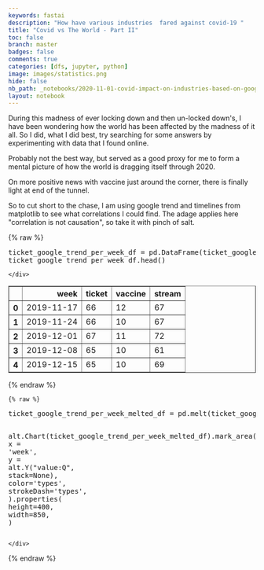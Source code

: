 ```yaml
---
keywords: fastai
description: "How have various industries  fared against covid-19 "
title: "Covid vs The World - Part II"
toc: false
branch: master
badges: false
comments: true
categories: [dfs, jupyter, python]
image: images/statistics.png
hide: false
nb_path: _notebooks/2020-11-01-covid-impact-on-industries-based-on-google-trends.ipynb
layout: notebook
---
```


<!--
#################################################
### THIS FILE WAS AUTOGENERATED! DO NOT EDIT! ###
#################################################
# file to edit: _notebooks/2020-11-01-covid-impact-on-industries-based-on-google-trends.ipynb
-->

<div class="container" id="notebook-container">
        
<div class="cell border-box-sizing text_cell rendered"><div class="inner_cell">
<div class="text_cell_render border-box-sizing rendered_html">
<p>During this madness of ever locking down and then un-locked down's, I have been wondering how the world has been affected by the madness of it all.
So I did, what I did best, try searching for some answers by experimenting with data that I found online.</p>
<p>Probably not the best way, but served as a good proxy for me to form a mental picture of how the world is dragging itself through 2020.</p>
<p>On more positive news with vaccine just around the corner, there is finally light at end of the tunnel.</p>
<p>So to cut short to the chase, I am using google trend and timelines from matplotlib to see what correlations I could find. The adage applies here "correlation is not causation", so take it with pinch of salt.</p>

</div>
</div>
</div>
<div class="cell border-box-sizing text_cell rendered"><div class="inner_cell">
<div class="text_cell_render border-box-sizing rendered_html">
<script type="text/javascript" src="https://ssl.gstatic.com/trends_nrtr/2402_RC03/embed_loader.js"></script> <script type="text/javascript"> trends.embed.renderExploreWidget("RELATED_QUERIES", {"comparisonItem":[{"keyword":"/m/05fjl2","geo":"","time":"2019-01-11 2020-12-01"}],"category":0,"property":""}, {"exploreQuery":"date=2019-01-11%202020-12-01&q=%2Fm%2F05fjl2","guestPath":"https://trends.google.com:443/trends/embed/"}); </script>
</div>
</div>
</div>
    {% raw %}
    
<div class="cell border-box-sizing code_cell rendered">
<div class="input">

<div class="inner_cell">
    <div class="input_area">
<div class=" highlight hl-ipython3"><pre><span></span><span class="n">ticket_google_trend_per_week_df</span> <span class="o">=</span> <span class="n">pd</span><span class="o">.</span><span class="n">DataFrame</span><span class="p">(</span><span class="n">ticket_google_trend_per_week</span><span class="p">,</span> <span class="n">columns</span><span class="o">=</span> <span class="p">[</span><span class="s2">&quot;week&quot;</span><span class="p">,</span><span class="s2">&quot;ticket&quot;</span><span class="p">,</span> <span class="s2">&quot;vaccine&quot;</span><span class="p">,</span> <span class="s2">&quot;stream&quot;</span><span class="p">])</span>
<span class="n">ticket_google_trend_per_week_df</span><span class="o">.</span><span class="n">head</span><span class="p">()</span>
</pre></div>

    </div>
</div>
</div>

<div class="output_wrapper">
<div class="output">

<div class="output_area">


<div class="output_html rendered_html output_subarea output_execute_result">
<div>
<style scoped>
    .dataframe tbody tr th:only-of-type {
        vertical-align: middle;
    }

    .dataframe tbody tr th {
        vertical-align: top;
    }

    .dataframe thead th {
        text-align: right;
    }
</style>
<table border="1" class="dataframe">
  <thead>
    <tr style="text-align: right;">
      <th></th>
      <th>week</th>
      <th>ticket</th>
      <th>vaccine</th>
      <th>stream</th>
    </tr>
  </thead>
  <tbody>
    <tr>
      <th>0</th>
      <td>2019-11-17</td>
      <td>66</td>
      <td>12</td>
      <td>67</td>
    </tr>
    <tr>
      <th>1</th>
      <td>2019-11-24</td>
      <td>66</td>
      <td>10</td>
      <td>67</td>
    </tr>
    <tr>
      <th>2</th>
      <td>2019-12-01</td>
      <td>67</td>
      <td>11</td>
      <td>72</td>
    </tr>
    <tr>
      <th>3</th>
      <td>2019-12-08</td>
      <td>65</td>
      <td>10</td>
      <td>61</td>
    </tr>
    <tr>
      <th>4</th>
      <td>2019-12-15</td>
      <td>65</td>
      <td>10</td>
      <td>69</td>
    </tr>
  </tbody>
</table>
</div>
</div>

</div>

</div>
</div>

</div>
    {% endraw %}

    {% raw %}
    
<div class="cell border-box-sizing code_cell rendered">
<div class="input">

<div class="inner_cell">
    <div class="input_area">
<div class=" highlight hl-ipython3"><pre><span></span><span class="n">ticket_google_trend_per_week_melted_df</span> <span class="o">=</span> <span class="n">pd</span><span class="o">.</span><span class="n">melt</span><span class="p">(</span><span class="n">ticket_google_trend_per_week_df</span><span class="p">,</span><span class="n">id_vars</span><span class="o">=</span><span class="p">[</span><span class="s2">&quot;week&quot;</span><span class="p">],</span><span class="n">var_name</span><span class="o">=</span><span class="p">[</span><span class="s2">&quot;types&quot;</span><span class="p">])</span>

<span class="n">alt</span><span class="o">.</span><span class="n">Chart</span><span class="p">(</span><span class="n">ticket_google_trend_per_week_melted_df</span><span class="p">)</span><span class="o">.</span><span class="n">mark_area</span><span class="p">(</span><span class="n">opacity</span><span class="o">=</span><span class="mf">0.3</span><span class="p">)</span><span class="o">.</span><span class="n">encode</span><span class="p">(</span>
    <span class="n">x</span> <span class="o">=</span> <span class="s1">&#39;week&#39;</span><span class="p">,</span>
    <span class="n">y</span> <span class="o">=</span> <span class="n">alt</span><span class="o">.</span><span class="n">Y</span><span class="p">(</span><span class="s2">&quot;value:Q&quot;</span><span class="p">,</span> <span class="n">stack</span><span class="o">=</span><span class="kc">None</span><span class="p">),</span>
    <span class="n">color</span><span class="o">=</span><span class="s1">&#39;types&#39;</span><span class="p">,</span>
    <span class="n">strokeDash</span><span class="o">=</span><span class="s1">&#39;types&#39;</span><span class="p">,</span>
<span class="p">)</span><span class="o">.</span><span class="n">properties</span><span class="p">(</span>
    <span class="n">height</span><span class="o">=</span><span class="mi">400</span><span class="p">,</span>
    <span class="n">width</span><span class="o">=</span><span class="mi">850</span><span class="p">,</span>
<span class="p">)</span>
</pre></div>

    </div>
</div>
</div>

<div class="output_wrapper">
<div class="output">

<div class="output_area">


<div class="output_html rendered_html output_subarea output_execute_result">

<div id="altair-viz-9fdb326cea8f4f27b95f2fe2549999fe"></div>
<script type="text/javascript">
  (function(spec, embedOpt){
    let outputDiv = document.currentScript.previousElementSibling;
    if (outputDiv.id !== "altair-viz-9fdb326cea8f4f27b95f2fe2549999fe") {
      outputDiv = document.getElementById("altair-viz-9fdb326cea8f4f27b95f2fe2549999fe");
    }
    const paths = {
      "vega": "https://cdn.jsdelivr.net/npm//vega@5?noext",
      "vega-lib": "https://cdn.jsdelivr.net/npm//vega-lib?noext",
      "vega-lite": "https://cdn.jsdelivr.net/npm//vega-lite@4.8.1?noext",
      "vega-embed": "https://cdn.jsdelivr.net/npm//vega-embed@6?noext",
    };

    function loadScript(lib) {
      return new Promise(function(resolve, reject) {
        var s = document.createElement('script');
        s.src = paths[lib];
        s.async = true;
        s.onload = () => resolve(paths[lib]);
        s.onerror = () => reject(`Error loading script: ${paths[lib]}`);
        document.getElementsByTagName("head")[0].appendChild(s);
      });
    }

    function showError(err) {
      outputDiv.innerHTML = `<div class="error" style="color:red;">${err}</div>`;
      throw err;
    }

    function displayChart(vegaEmbed) {
      vegaEmbed(outputDiv, spec, embedOpt)
        .catch(err => showError(`Javascript Error: ${err.message}<br>This usually means there's a typo in your chart specification. See the javascript console for the full traceback.`));
    }

    if(typeof define === "function" && define.amd) {
      requirejs.config({paths});
      require(["vega-embed"], displayChart, err => showError(`Error loading script: ${err.message}`));
    } else if (typeof vegaEmbed === "function") {
      displayChart(vegaEmbed);
    } else {
      loadScript("vega")
        .then(() => loadScript("vega-lite"))
        .then(() => loadScript("vega-embed"))
        .catch(showError)
        .then(() => displayChart(vegaEmbed));
    }
  })({"config": {"view": {"continuousWidth": 400, "continuousHeight": 300}}, "data": {"name": "data-a256a787be23fd85ed1fba85fb22d3f0"}, "mark": {"type": "area", "opacity": 0.3}, "encoding": {"color": {"type": "nominal", "field": "types"}, "strokeDash": {"type": "nominal", "field": "types"}, "x": {"type": "nominal", "field": "week"}, "y": {"type": "quantitative", "field": "value", "stack": null}}, "height": 400, "width": 850, "$schema": "https://vega.github.io/schema/vega-lite/v4.8.1.json", "datasets": {"data-a256a787be23fd85ed1fba85fb22d3f0": [{"week": "2019-11-17", "types": "ticket", "value": "66"}, {"week": "2019-11-24", "types": "ticket", "value": "66"}, {"week": "2019-12-01", "types": "ticket", "value": "67"}, {"week": "2019-12-08", "types": "ticket", "value": "65"}, {"week": "2019-12-15", "types": "ticket", "value": "65"}, {"week": "2019-12-22", "types": "ticket", "value": "69"}, {"week": "2019-12-29", "types": "ticket", "value": "73"}, {"week": "2020-01-05", "types": "ticket", "value": "67"}, {"week": "2020-01-12", "types": "ticket", "value": "65"}, {"week": "2020-01-19", "types": "ticket", "value": "63"}, {"week": "2020-01-26", "types": "ticket", "value": "63"}, {"week": "2020-02-02", "types": "ticket", "value": "63"}, {"week": "2020-02-09", "types": "ticket", "value": "61"}, {"week": "2020-02-16", "types": "ticket", "value": "64"}, {"week": "2020-02-23", "types": "ticket", "value": "63"}, {"week": "2020-03-01", "types": "ticket", "value": "62"}, {"week": "2020-03-08", "types": "ticket", "value": "58"}, {"week": "2020-03-15", "types": "ticket", "value": "41"}, {"week": "2020-03-22", "types": "ticket", "value": "28"}, {"week": "2020-03-29", "types": "ticket", "value": "26"}, {"week": "2020-04-05", "types": "ticket", "value": "24"}, {"week": "2020-04-12", "types": "ticket", "value": "23"}, {"week": "2020-04-19", "types": "ticket", "value": "23"}, {"week": "2020-04-26", "types": "ticket", "value": "26"}, {"week": "2020-05-03", "types": "ticket", "value": "26"}, {"week": "2020-05-10", "types": "ticket", "value": "31"}, {"week": "2020-05-17", "types": "ticket", "value": "31"}, {"week": "2020-05-24", "types": "ticket", "value": "30"}, {"week": "2020-05-31", "types": "ticket", "value": "33"}, {"week": "2020-06-07", "types": "ticket", "value": "32"}, {"week": "2020-06-14", "types": "ticket", "value": "31"}, {"week": "2020-06-21", "types": "ticket", "value": "34"}, {"week": "2020-06-28", "types": "ticket", "value": "36"}, {"week": "2020-07-05", "types": "ticket", "value": "35"}, {"week": "2020-07-12", "types": "ticket", "value": "34"}, {"week": "2020-07-19", "types": "ticket", "value": "36"}, {"week": "2020-07-26", "types": "ticket", "value": "37"}, {"week": "2020-08-02", "types": "ticket", "value": "38"}, {"week": "2020-08-09", "types": "ticket", "value": "38"}, {"week": "2020-08-16", "types": "ticket", "value": "36"}, {"week": "2020-08-23", "types": "ticket", "value": "36"}, {"week": "2020-08-30", "types": "ticket", "value": "41"}, {"week": "2020-09-06", "types": "ticket", "value": "47"}, {"week": "2020-09-13", "types": "ticket", "value": "47"}, {"week": "2020-09-20", "types": "ticket", "value": "41"}, {"week": "2020-09-27", "types": "ticket", "value": "41"}, {"week": "2020-10-04", "types": "ticket", "value": "39"}, {"week": "2020-10-11", "types": "ticket", "value": "36"}, {"week": "2020-10-18", "types": "ticket", "value": "36"}, {"week": "2020-10-25", "types": "ticket", "value": "36"}, {"week": "2020-11-01", "types": "ticket", "value": "35"}, {"week": "2020-11-08", "types": "ticket", "value": "34"}, {"week": "2020-11-15", "types": "ticket", "value": "36"}, {"week": "2020-11-22", "types": "ticket", "value": "36"}, {"week": "2020-11-29", "types": "ticket", "value": "39"}, {"week": "2019-11-17", "types": "vaccine", "value": "12"}, {"week": "2019-11-24", "types": "vaccine", "value": "10"}, {"week": "2019-12-01", "types": "vaccine", "value": "11"}, {"week": "2019-12-08", "types": "vaccine", "value": "10"}, {"week": "2019-12-15", "types": "vaccine", "value": "10"}, {"week": "2019-12-22", "types": "vaccine", "value": "8"}, {"week": "2019-12-29", "types": "vaccine", "value": "9"}, {"week": "2020-01-05", "types": "vaccine", "value": "10"}, {"week": "2020-01-12", "types": "vaccine", "value": "11"}, {"week": "2020-01-19", "types": "vaccine", "value": "12"}, {"week": "2020-01-26", "types": "vaccine", "value": "15"}, {"week": "2020-02-02", "types": "vaccine", "value": "13"}, {"week": "2020-02-09", "types": "vaccine", "value": "13"}, {"week": "2020-02-16", "types": "vaccine", "value": "12"}, {"week": "2020-02-23", "types": "vaccine", "value": "19"}, {"week": "2020-03-01", "types": "vaccine", "value": "23"}, {"week": "2020-03-08", "types": "vaccine", "value": "38"}, {"week": "2020-03-15", "types": "vaccine", "value": "53"}, {"week": "2020-03-22", "types": "vaccine", "value": "48"}, {"week": "2020-03-29", "types": "vaccine", "value": "42"}, {"week": "2020-04-05", "types": "vaccine", "value": "38"}, {"week": "2020-04-12", "types": "vaccine", "value": "34"}, {"week": "2020-04-19", "types": "vaccine", "value": "39"}, {"week": "2020-04-26", "types": "vaccine", "value": "37"}, {"week": "2020-05-03", "types": "vaccine", "value": "43"}, {"week": "2020-05-10", "types": "vaccine", "value": "37"}, {"week": "2020-05-17", "types": "vaccine", "value": "41"}, {"week": "2020-05-24", "types": "vaccine", "value": "29"}, {"week": "2020-05-31", "types": "vaccine", "value": "27"}, {"week": "2020-06-07", "types": "vaccine", "value": "28"}, {"week": "2020-06-14", "types": "vaccine", "value": "30"}, {"week": "2020-06-21", "types": "vaccine", "value": "32"}, {"week": "2020-06-28", "types": "vaccine", "value": "36"}, {"week": "2020-07-05", "types": "vaccine", "value": "35"}, {"week": "2020-07-12", "types": "vaccine", "value": "57"}, {"week": "2020-07-19", "types": "vaccine", "value": "51"}, {"week": "2020-07-26", "types": "vaccine", "value": "41"}, {"week": "2020-08-02", "types": "vaccine", "value": "40"}, {"week": "2020-08-09", "types": "vaccine", "value": "62"}, {"week": "2020-08-16", "types": "vaccine", "value": "39"}, {"week": "2020-08-23", "types": "vaccine", "value": "34"}, {"week": "2020-08-30", "types": "vaccine", "value": "36"}, {"week": "2020-09-06", "types": "vaccine", "value": "38"}, {"week": "2020-09-13", "types": "vaccine", "value": "36"}, {"week": "2020-09-20", "types": "vaccine", "value": "34"}, {"week": "2020-09-27", "types": "vaccine", "value": "34"}, {"week": "2020-10-04", "types": "vaccine", "value": "32"}, {"week": "2020-10-11", "types": "vaccine", "value": "34"}, {"week": "2020-10-18", "types": "vaccine", "value": "34"}, {"week": "2020-10-25", "types": "vaccine", "value": "32"}, {"week": "2020-11-01", "types": "vaccine", "value": "27"}, {"week": "2020-11-08", "types": "vaccine", "value": "69"}, {"week": "2020-11-15", "types": "vaccine", "value": "61"}, {"week": "2020-11-22", "types": "vaccine", "value": "52"}, {"week": "2020-11-29", "types": "vaccine", "value": "51"}, {"week": "2019-11-17", "types": "stream", "value": "67"}, {"week": "2019-11-24", "types": "stream", "value": "67"}, {"week": "2019-12-01", "types": "stream", "value": "72"}, {"week": "2019-12-08", "types": "stream", "value": "61"}, {"week": "2019-12-15", "types": "stream", "value": "69"}, {"week": "2019-12-22", "types": "stream", "value": "66"}, {"week": "2019-12-29", "types": "stream", "value": "71"}, {"week": "2020-01-05", "types": "stream", "value": "62"}, {"week": "2020-01-12", "types": "stream", "value": "62"}, {"week": "2020-01-19", "types": "stream", "value": "71"}, {"week": "2020-01-26", "types": "stream", "value": "64"}, {"week": "2020-02-02", "types": "stream", "value": "65"}, {"week": "2020-02-09", "types": "stream", "value": "61"}, {"week": "2020-02-16", "types": "stream", "value": "63"}, {"week": "2020-02-23", "types": "stream", "value": "69"}, {"week": "2020-03-01", "types": "stream", "value": "57"}, {"week": "2020-03-08", "types": "stream", "value": "62"}, {"week": "2020-03-15", "types": "stream", "value": "73"}, {"week": "2020-03-22", "types": "stream", "value": "78"}, {"week": "2020-03-29", "types": "stream", "value": "68"}, {"week": "2020-04-05", "types": "stream", "value": "68"}, {"week": "2020-04-12", "types": "stream", "value": "66"}, {"week": "2020-04-19", "types": "stream", "value": "66"}, {"week": "2020-04-26", "types": "stream", "value": "60"}, {"week": "2020-05-03", "types": "stream", "value": "56"}, {"week": "2020-05-10", "types": "stream", "value": "58"}, {"week": "2020-05-17", "types": "stream", "value": "54"}, {"week": "2020-05-24", "types": "stream", "value": "58"}, {"week": "2020-05-31", "types": "stream", "value": "56"}, {"week": "2020-06-07", "types": "stream", "value": "54"}, {"week": "2020-06-14", "types": "stream", "value": "55"}, {"week": "2020-06-21", "types": "stream", "value": "55"}, {"week": "2020-06-28", "types": "stream", "value": "55"}, {"week": "2020-07-05", "types": "stream", "value": "55"}, {"week": "2020-07-12", "types": "stream", "value": "59"}, {"week": "2020-07-19", "types": "stream", "value": "58"}, {"week": "2020-07-26", "types": "stream", "value": "59"}, {"week": "2020-08-02", "types": "stream", "value": "61"}, {"week": "2020-08-09", "types": "stream", "value": "63"}, {"week": "2020-08-16", "types": "stream", "value": "67"}, {"week": "2020-08-23", "types": "stream", "value": "63"}, {"week": "2020-08-30", "types": "stream", "value": "61"}, {"week": "2020-09-06", "types": "stream", "value": "67"}, {"week": "2020-09-13", "types": "stream", "value": "72"}, {"week": "2020-09-20", "types": "stream", "value": "66"}, {"week": "2020-09-27", "types": "stream", "value": "69"}, {"week": "2020-10-04", "types": "stream", "value": "63"}, {"week": "2020-10-11", "types": "stream", "value": "59"}, {"week": "2020-10-18", "types": "stream", "value": "68"}, {"week": "2020-10-25", "types": "stream", "value": "60"}, {"week": "2020-11-01", "types": "stream", "value": "68"}, {"week": "2020-11-08", "types": "stream", "value": "58"}, {"week": "2020-11-15", "types": "stream", "value": "57"}, {"week": "2020-11-22", "types": "stream", "value": "58"}, {"week": "2020-11-29", "types": "stream", "value": "10"}]}}, {"mode": "vega-lite"});
</script>
</div>

</div>

</div>
</div>

</div>
    {% endraw %}

</div>
 

